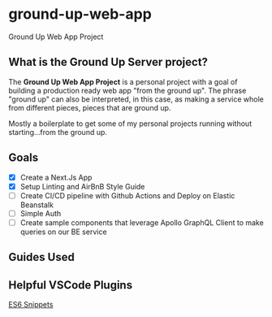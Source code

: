 # ground-up-web-app
Ground Up Web App Project

## What is the Ground Up Server project?
The **Ground Up Web App Project**  is a personal project with a goal of building a production ready web app "from the ground up". The phrase "ground up" can also be interpreted, in this case, as making a service whole from different pieces, pieces that are ground up. 

Mostly a boilerplate to get some of my personal projects running without starting...from the ground up.

## Goals
- [X] Create a Next.Js App
- [X] Setup Linting and AirBnB Style Guide
- [ ] Create CI/CD pipeline with Github Actions and Deploy on Elastic Beanstalk
- [ ] Simple Auth
- [ ] Create sample components that leverage Apollo GraphQL Client to make queries on our BE service

## Guides Used


## Helpful VSCode Plugins
[ES6 Snippets](https://marketplace.visualstudio.com/items?itemName=xabikos.JavaScriptSnippets)
